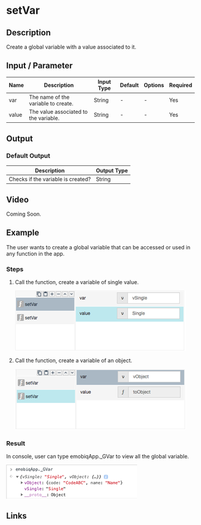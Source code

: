 # setVar

## Description

Create a global variable with a value associated to it.

## Input / Parameter

| Name | Description | Input Type | Default | Options | Required |
| ------ | ------ | ------ | ------ | ------ | ------ |
| var | The name of the variable to create. | String | - | - | Yes |
| value | The value associated to the variable. | String | - | - | Yes |

## Output

### Default Output

| Description | Output Type |
| ------ | ------ |
| Checks if the variable is created? | String |

## Video

Coming Soon.

## Example

The user wants to create a global variable that can be accessed or used in any function in the app.

### Steps

1. Call the function, create a variable of single value.

    ![](../../../../document/function/App/setVar/setVar-step-1.png?raw=true)

2. Call the function, create a variable of an object.

    ![](../../../../document/function/App/setVar/setVar-step-2.png?raw=true)

### Result

In console, user can type emobiqApp._GVar to view all the global variable.

![](../../../../document/function/App/setVar/setVar-result-1.png?raw=true)

## Links